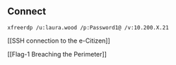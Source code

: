 ## Connect
`xfreerdp /u:laura.wood /p:Password1@ /v:10.200.X.21`

[[SSH connection to the e-Citizen]]

[[Flag-1 Breaching the Perimeter]]

